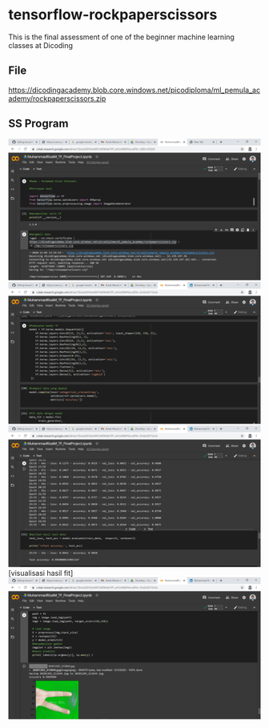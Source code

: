 # tensorflow-rockpaperscissors
This is the final assessment of one of the beginner machine learning classes at Dicoding

## File
https://dicodingacademy.blob.core.windows.net/picodiploma/ml_pemula_academy/rockpaperscissors.zip

## SS Program
![Unduh Data](./ss1.png)
![Pembuatan model TF](./ss2.png)
![hasil test data](./ss3.png)
[visualisasi hasil fit]
![Prediksi gambar masukan dari user](./ss4.png)
